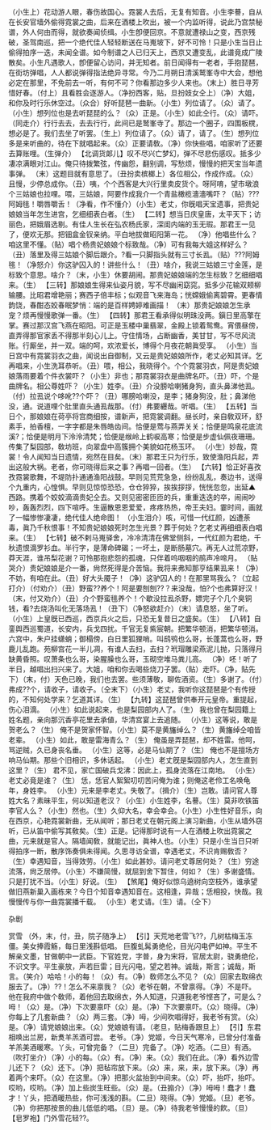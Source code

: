 <!-- { "loadSidebar": true } -->
（小生上）花动游人眼，春伤故国心。霓裳人去后，无复有知音。小生李謩，自从在长安官墙外偷得霓裳之曲，后来在酒楼上吹出，被一个内监听得，说此乃宫禁秘谱，外人何由而得，就欲奏闻侦缉。小生卽便回京。不意就遭禄山之变，西京残破，圣驾南巡，把一个绝代佳人轻轻断送在马嵬坡下，好不可怜！只是小生当日止偷得拍序一迭，未闻全谱。如今制谱之人已归天上，西京又遭变乱，此谱竟成广陵散矣。小生凡遇歌人，卽便留心访问，并无知者。前日闻得有一老者，手抱琵琶，在街坊弹唱，人人都说弹得指法绝异寻常。今乃二月朔日清溪鹫峯寺中大会，想他必定在那里，不免前去一听，有何不可？你看那边多少人来也。（末上）胜日寻芳惜好春。（付上）且看胜会逐游人。（净扮西客，贴，旦扮妓女仝上）（净）大姐，和你及时行乐休空过。（众合）好听琵琶一曲新。（小生）列位请了。（众）请了。（小生）想列位也是去听琵琵的么？（众）正是。（小生）如此仝行。（众）请吓。（同走介）行行去去，去去行行，此间已是鹫峯寺了。那边一个圈子，四围板櫈，想必是了。我们去坐了听罢。（生上）列位请了。（众）请了，请了。（生）想列位多是来听曲的，待在下就唱起来。（众）正要请敎。（净）你快些唱，咱家听了还要去算账哩。（生弹介）
【北调货郞儿】叹不尽兴亡梦幻，弹不尽悲伤感叹。抵多少凄凉满眼对江山。俺只待拨繁弦，传幽怨，翻别调，写愁烦，慢慢的把天宝当年遗事弹。
（末）这题目就有意思了。（丑扮卖槟榔上）各位相公，作成作成。（众）且慢，少停总成你。（丑）咦，个个西客是大兴行里卖皮货个。呀阿唷，望市墩浪个三姑娘也拉哩。喂，三姑娘，阿要作成我介一个青盐橄榄濇濇嘴吓？（贴）???阿姆毴！嚼唇嚼舌！（净看，作不懂介）（小生）老丈，你旣唱天宝遗事，把贵妃娘娘当年怎生进宫，乞细细表白者。（生）
【二转】想当日庆皇唐，太平天下；访丽色，把娥眉选剔。有佳人生长在弘农杨氏家，深闺内端的玉无瑕。那君王一见了，便欢无那。把钿盒金钗亲纳。平白地拔做昭阳第一花。
（净）他唱些什么？咱这里不懂。（贴）唱个杨贵妃娘娘个标致哉。（净）可有我每大姐这样好么？（丑）落里及得三姑娘个脚后跟介。?看一只脚指头就有三寸长厾。（贴）???阿姆毴！（净怒介）你这驴囚入的！讲些什么！（丑）啥介，我说三姑娘三寸金莲，是标致个意思。啥介？（末，小生）休要胡闹。那贵妃娘娘端的怎生标致？乞细细唱来。（生）
【三转】那娘娘生得来仙姿月貌，写不尽幽闲窈窕。抵多少花输双颊柳输腰。比昭君增艳丽；赛西子倍丰标；似观音飞来海岛；恍嫦娥偷离碧霄。更春情韵饶，春酣态姣春眠梦悄：端的是百样娉婷难画描！
（末）那贵妃娘娘怎生承宠？烦再慢慢歌弹一番。（生）
【四转】那君王看承得似明珠没两。鎭日里高擎在掌。赛过那汉宫飞燕在昭阳。可正是玉楼中巢翡翠，金殿上锁着鸳鸯。宵偎昼傍，直弄得那官家丢不得那半刻心儿上。守住情场，占断幽香，美甘甘，写不尽风流账。行厮坐，并一双。端的呵，欢浓爱长，博得个月夜花朝眞受享。
（小生）当日宫中有霓裳羽衣之曲，闻说出自御制，又云是贵妃娘娘所作，老丈必知其详。乞再唱来，小生洗耳恭听。（丑）喂，相公，我晓得个。个个霓裳羽衣，阿是贵妃娘娘落雨要着个件衣裳吓？（小生）非也；那霓裳羽衣是曲牌名吓。（丑）吓，个是曲牌名。相公尊姓吓？（小生）姓李。（丑）介没膀哈喇猪身狗，直头鼻涕他厾。（付）拉厾说个哆吪??个吓？（丑）哪膀哈喇没，是李；猪身狗没，肚；鼻涕他没，通。说道哩个肚里直头通厾哉那。（付）弗要纒哉。听唱。（生）
【五转】当日个，那娘娘在荷亭将宫商细按，谱新声，把霓裳调翻。昼长时，亲自敎双环，舒素手，拍香檀，一字字都是朱唇皓齿间。恰便是莺与燕弄关关；恰便是鸣泉花底流溪?；恰便是明月下泠泠清梵；恰便是缑岭上鹤唳高寒；恰便是步虚仙佩夜珊珊。传集了梨园部，敎坊班，向翠盘中高簇拥个美貌如花杨玉环。
（小生）妙哉，霓裳！令人闻知当日遗情，宛然在目矣。（末）那君王只为行乐，致使渔阳兵起，弄出这般大祸。老者，你可晓得后来之事？再唱一回者。（生）
【六转】恰正好喜孜孜霓裳歌舞，不堤防扑通通渔阳战鼓。早则见荒荒急急，纷纷乱乱，奏边书，送得个九重内，心惶惧。早则见惊惊恐恐，仓仓猝猝，挨挨拶拶，恍恍忽忽，出延▲西路。携着个姣姣滴滴贵妃仝去。又则见密密匝匝的兵，重重迭迭的卒，闹闹吵吵，轰轰烈烈，四下喧呼。生逼散恩恩爱爱，疼疼热热，帝王夫妇。霎时间，画就了一幅惨惨凄凄，绝代佳人绝命图！
（小生泪介）咳，可惜一代红颜，凶遭荼毒，眞乃千秋恨事！不知贵妃娘娘死时怎生光景？葬于何处？乞老丈再细细表白唱来。（生）
【七转】破不剌马嵬驿舍，冷冷清清在佛堂侧斜，一代红颜为君绝，千秋遗恨滴罗衫血。半行字，是薄命碑碣；一坏土，是断肠墓穴。再无人过荒凉野，莽天涯，谁吊梨花谢？可怜那抱悲怨的孤魂，只伴着呜咽咽的鹃声冷啼月。
（贴哭介）贵妃娘娘是介一番，尙然死得是介苦恼。我将来弗知那亨结果厾来！（净）不妨，有咱在此。（丑）好大头魇子！（净）这驴囚人的！在那里骂我么？（立起打介）（付劝介）（丑）野蛮??养个！阿是要刨刨??？来没哉，怕?个也弗算好汉！（末，付又劝介）（丑）介个野蛮毴养个！个歇没拉厾杀野，嫖完子个几个臭铜钱，看?去烧汤叫化无落场厾！（丑下）（净怒欲赶介）（末）请息怒，坐了听。（小生）上皇旣已西巡，西京兵火之后，只恐无复昔日之盛矣。（生）
【八转】自銮舆西巡蜀道，长安内，兵戈四扰。千官无复紫宸朝。把繁华顿消，把繁华顿消。六宫中，朱户挂蟏蛸；御榻傍，白日里狐狸哨。叫鸱鸮也么哥，长蓬蒿也么哥，野鹿儿乱跑。苑柳宫花一半儿凋，有谁人去扫，去扫？玳瑁雕梁燕泥儿抛，只落得月缺黄昏照。叹萧条也么哥，染腥臊也么哥，玉砌空堆马粪儿高。
（净）呸！听了半日，越唱出扫兴来了。大姐，咱和你去喝些烧刀子罢。（贴）走吓。（净，贴先下）（末，付）天色已晚，我们也去罢。些须薄敬，聊佐酒资。（生）多谢了。（付）弗成??个，请收子，请收子。（仝末下）（小生）老丈，我听你这琵琶是个有传授的，不知何处学来？乞道其详。（生）
【九转】这琵琶曾供奉开元皇帝。重提起，伤心泪滴。
（小生）如此说起来，也是梨园部内人了。（生）
我也曾在梨园籍上姓名题，亲向那沉香亭花里去承値，华清宫宴上去追随。
（小生）这等说，敢是贺老么？（生）
俺不是贺家怀智。（小生）莫不是黄旛绰么？（生）黄旛绰仝咱皆老辈。
（小生）如此，敢是雷海青么？（生）
俺虽是弄琵琶，却不姓雷。他呵，骂逆贼，久已身丧名垂。
（小生）这等，必是马仙期了？（生）
俺也不是擅场方响马仙期。那些个旧相识，多休话起。
（小生）老丈旣是梨园部内人，怎生直到这里？（生）
君不见，家亡国破兵戈沸：因此上，孤身流落在江南地。
（小生）老丈必竟是谁？（生）
恁，恁官人絮絮叨叨苦问俺为谁；则俺这老伶工名唤龟年，身姓李。
（小生）元来是李老丈。失敬了。（揖介）（生）岂敢。请问官人尊姓大名？素昧平生，何以知道老汉？（小生）小生姓李，名謩。（生）莫非吹铁笛李官人么？（小生）然也。（生）久仰大名，幸会幸会。（小生）小生性好音乐，向在西京，心艳霓裳新曲，无从闻听；那日老丈在朝元阁上演习新曲，小生从墙外窃听，已从笛中偷写其敎矣。（生）正是。记得那时说有一人在酒楼上吹出霓裳之曲，元来就是官人。隔墙闻敎，就能记出，眞神人也。（小生）只是小生当日只听得拍序一断，散序饰奏俱未得闻。久思寻访全谱，幸遇老丈，不识肯赐敎否？（生）幸遇知音，当得效劳。（小生）如此甚妙。请问老丈尊居何处？（生）穷途流落，尙乏居停。（小生）不嫌简慢，就屈到舍下暂住，何如？（生）多谢盛情。只是打扰不当。（小生）好说。（生）
【煞尾】俺好似惊乌遶树向空枝外，谁承望做旧燕新巢入画栋来？今日个知音幸遇知音在。这相逢，异哉；恁相投，快哉。我慢慢传与你一曲霓裳播千载。
（小生）老丈请。（生）请。（仝下）
 
杂剧
 
赏雪
（外，末，付，丑，院子随净上）
【引】天荒地老雪飞??，几树枯梅玉冻僵。美女捧霞觞，每日里浅斟低唱。
巨腹虬髯勇绝伦，目光闪电俨如神。平生不解亲文墨，甘做朝中一武臣。下官姓党，字普，身为宋将，官居太尉，骁勇绝伦，不识文字。平生豪放，声若巨雷；目光闪电，望之若神。诚哉，斯言；诚哉，斯言。（笑介）哈哈！小的每！（众）有。（净）敎师怎么不见？（众）回家去取绵衣服去了。（净）??！怎么不来禀我？（众）老爷在朝，不曾禀得。（净）不是吓。他在我府中做个敎师，着他回去取绵衣，外人知道，只道我老爷悭吝了，可是么？呣！（众）是。（净）下次要禀吓（众）是。（净）下次要禀吓。（众）晓得。（净）你每上了几套新曲？（众）两三套。（净）呣，少间吹唱得好，我老爷有赏。（众）是。（净）请党娘娘出来。（众）党娘娘有请。（老旦，贴梅香跟旦上）
【引】东君相唤出兰房，新煑羊羔酒可尝。
老爷。（净）党姬，今日天气寒冷，已曾分付准备羊羔美酒暖寒。丫头，可曾完备？（二旦）完备了。（净）吃酒。（二旦）有酒。（吹打坐介）（净）小的每。（众）有。（净）来。（众）我们在此。（净）看外边雪儿还下？（众）还下。（净）把毡帘放下来。（众）来，来，来，放下来。（净）再着两个来吓。（众）在这里。（净）把那火盆抬到中间来。（众）吓，抬吓，抬吓。哎哟，哎哟。（净）加上些炭生旺些。（众）是。（丑搧介）（净）呣呣！蠢才！蠢才！丫头，把酒暖热些，你可浅浅的斟。（二旦）晓得。（净）党姬。（旦）老爷。（净）你把那按景的曲儿低低的唱。（旦）是。（净）待我老爷慢慢的飮。（旦）
【皂罗袍】门外雪花轻??。
